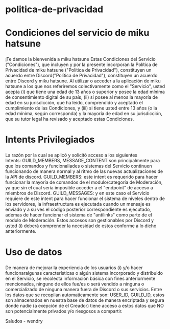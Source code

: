 # politica-de-privacidad
# Condiciones del servicio de miku hatsune 

### 
¡Te damos la bienvenida a miku hatsune Estas Condiciones del Servicio ("Condiciones"), que incluyen y por la presente incorporan la Política de Privacidad de miku hatsune ("Política de Privacidad"), constituyen un acuerdo entre Discord("Política de Privacidad"), constituyen un acuerdo entre Discord y miku hatsune. Al utilizar o acceder a la aplicación de miku hatsune a los que nos referiremos colectivamente como el "Servicio", usted acepta (i) que tiene una edad de 13 años o superior y posee la edad mínima de consentimiento digital de su país, (ii) si posee al menos la mayoría de edad en su jurisdicción, que ha leído, comprendido y aceptado el cumplimiento de las Condiciones, y (iii) si tiene usted entre 13 años (o la edad mínima, según corresponda) y la mayoría de edad en su jurisdicción, que su tutor legal ha revisado y aceptado estas Condiciones.

# Intents Privilegiados


###
La razón por la cual se aplicó y solicitó acceso a los siguientes Intents: GUILD_MEMBERS, MESSAGE_CONTENT son principalmente para que los comandos y funcionaliades o sistemas del Servicio continuen funcionando de manera normal y al ritmo de las nuevas actualizaciones de la API de discord. GUILD_MEMBERS: este intent es requerido para hacer funcionar la mayoría de comandos de el modulo/categoría de Moderación, ya que sin el cual sería imposible acceder a el "endpoint" de acceso a miembros de Discord. GUILD_MESSAGES: y en este caso el Servicio requiere de este intent para hacer funcionar el sistema de niveles dentro de los servidores, la infraestructura es ejecutada cuando un mensaje es enviado y a su ves el código posterior correspondiente es ejecutado, ademas de hacer funcionar el sistema de "antilinks" como parte de el modulo de Moderación. Estos accesos son gestionables por Discord y usted (i) deberá comprender la necesidad de estos conforme a lo dicho anteriormente.

# Uso de datos
 
###
De manera de mejorar la experiencia de los usuarios (i) y/o hacer funcionaralgunas características o algún sistema incorporado y distribuido en el Servicio, se recolecta información básica con fines anteriormente mencionados, ninguno de ellos fue/es o será vendido a ninguna o comercializado de ninguna manera fuera de Discord o sus servicios. Entre los datos que se recopilan automaticamente son: USER_ID, GUILD_ID, estos son almacenados en nuestra base de datos de manera encriptada y segura donde nadie (a exepción de el Creador) tiene acceso a estos datos que NO son potencialmente privados y/o riesgosos a compartir.

Saludos - wendry
